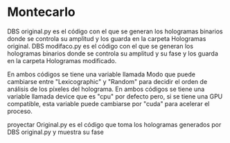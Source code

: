 # Montecarlo

DBS original.py es el código con el que se generan los hologramas binarios donde se controla su amplitud y los guarda en la carpeta Hologramas original.
DBS modifaco.py es el código con el que se generan los hologramas binarios donde se controla su amplitud y su fase y los guarda en la carpeta Hologramas modificado.

En ambos códigos se tiene una variable llamada Modo que puede cambiarse entre "Lexicographic" y "Random" para decidir el orden de análisis de los píxeles del holograma.
En ambos códigos se tiene una variable llamada device que es "cpu" por defecto pero, si se tiene una GPU compatible, esta variable puede cambiarse por "cuda" para acelerar el proceso.

proyectar Original.py es el código que toma los hologramas generados por DBS original.py y muestra su fase 
